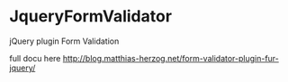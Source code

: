JqueryFormValidator
===================

jQuery plugin Form Validation

full docu here http://blog.matthias-herzog.net/form-validator-plugin-fur-jquery/
